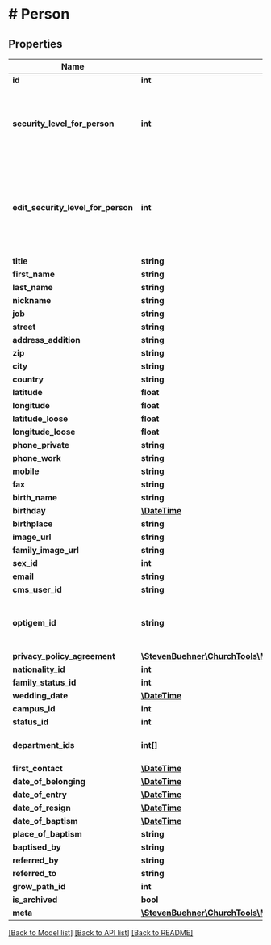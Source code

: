 # # Person

## Properties

Name | Type | Description | Notes
------------ | ------------- | ------------- | -------------
**id** | **int** |  | [optional]
**security_level_for_person** | **int** | Security level of the current user. The user sees fields upto this level. | [optional]
**edit_security_level_for_person** | **int** | Eidt security level of the current user. The user can edit fields upto this level. | [optional]
**title** | **string** |  | [optional]
**first_name** | **string** |  | [optional]
**last_name** | **string** |  | [optional]
**nickname** | **string** |  | [optional]
**job** | **string** |  | [optional]
**street** | **string** |  | [optional]
**address_addition** | **string** |  | [optional]
**zip** | **string** |  | [optional]
**city** | **string** |  | [optional]
**country** | **string** |  | [optional]
**latitude** | **float** |  | [optional]
**longitude** | **float** |  | [optional]
**latitude_loose** | **float** |  | [optional]
**longitude_loose** | **float** |  | [optional]
**phone_private** | **string** |  | [optional]
**phone_work** | **string** |  | [optional]
**mobile** | **string** |  | [optional]
**fax** | **string** |  | [optional]
**birth_name** | **string** |  | [optional]
**birthday** | [**\DateTime**](\DateTime.md) |  | [optional]
**birthplace** | **string** |  | [optional]
**image_url** | **string** |  | [optional]
**family_image_url** | **string** |  | [optional]
**sex_id** | **int** |  | [optional]
**email** | **string** |  | [optional]
**cms_user_id** | **string** |  | [optional]
**optigem_id** | **string** | String with Optigem ID or empty string if no ID is set. | [optional]
**privacy_policy_agreement** | [**\StevenBuehner\ChurchTools\Model\Person1PrivacyPolicyAgreement**](Person1PrivacyPolicyAgreement.md) |  | [optional]
**nationality_id** | **int** |  | [optional]
**family_status_id** | **int** |  | [optional]
**wedding_date** | [**\DateTime**](\DateTime.md) |  | [optional]
**campus_id** | **int** |  | [optional]
**status_id** | **int** |  | [optional]
**department_ids** | **int[]** | List of department IDs | [optional]
**first_contact** | [**\DateTime**](\DateTime.md) |  | [optional]
**date_of_belonging** | [**\DateTime**](\DateTime.md) |  | [optional]
**date_of_entry** | [**\DateTime**](\DateTime.md) |  | [optional]
**date_of_resign** | [**\DateTime**](\DateTime.md) |  | [optional]
**date_of_baptism** | [**\DateTime**](\DateTime.md) |  | [optional]
**place_of_baptism** | **string** |  | [optional]
**baptised_by** | **string** |  | [optional]
**referred_by** | **string** |  | [optional]
**referred_to** | **string** |  | [optional]
**grow_path_id** | **int** |  | [optional]
**is_archived** | **bool** |  | [optional]
**meta** | [**\StevenBuehner\ChurchTools\Model\EntityMetaData**](EntityMetaData.md) |  | [optional]

[[Back to Model list]](../../README.md#models) [[Back to API list]](../../README.md#endpoints) [[Back to README]](../../README.md)
